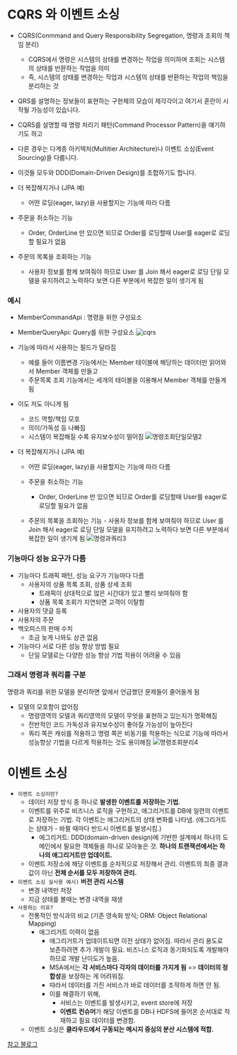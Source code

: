 # CQRS 와 이벤트 소싱

- CQRS(Conmmand and Query Responsibility Segregation, 명령과 조회의 책임 분리)

  - CQRS에서 명령은 시스템의 상태를 변경하는 작업을 의미하며 조회는 시스템의 상태를 반환하는 작업을 의미
  - 즉, 시스템의 상태를 변경하는 작업과 시스템의 상태를 반환하는 작업의 책임을 분리하는 것

- QRS를 설명하는 정보들이 표현하는 구현체의 모습이 제각각이고 여기서 혼란이 시작될 가능성이 있습니다.
- CQRS를 설명할 때 명령 처리기 패턴(Command Processor Pattern)을 얘기하기도 하고
- 다른 경우는 다계층 아키텍처(Multitier Architecture)나 이벤트 소싱(Event Sourcing)을 다룹니다.
- 이것들 모두와 DDD(Domain-Driven Design)를 조합하기도 합니다.

- 더 복잡해지거나 (JPA 예)

  - 어떤 로딩(eager, lazy)을 사용할지는 기능에 따라 다름

- 주문을 취소하는 기능
  - Order, OrderLine 만 있으면 되므로 Order를 로딩할때 User를 eager로 로딩할 필요가 없음
- 주문의 목록을 조회하는 기능
  - 사용자 정보를 함께 보여줘야 하므로 User 를 Join 해서 eager로 로딩
    단일 모델을 유지하려고 노력하다 보면 다른 부분에서 복잡한 일이 생기게 됨

### 예시

- MemberCommandApi : 명령을 위한 구성요소
- MemberQueryApi: Query를 위한 구성요소
  ![cqrs](https://user-images.githubusercontent.com/94466572/173595334-aac63682-93ae-4ba4-b885-02f4e79a20b3.png)

- 기능에 따라서 사용하는 필드가 달라짐
  - 예를 들어 이름변경 기능에서는 Member 테이블에 해당하는 데이터만 읽어와서 Member 객체를 만들고
  - 주문목록 조회 기능에서는 세개의 테이블을 이용해서 Member 객체를 만들게 됨
- 이도 저도 아니게 됨

  - 코드 역할/책임 모호
  - 의미/가독성 등 나빠짐
  - 시스템이 복잡해질 수록 유지보수성이 떨어짐
    ![명령조회단일모델2](https://user-images.githubusercontent.com/94466572/173595359-2024c9e1-e9c1-41b3-aa91-0d66506d7167.png)

- 더 복잡해지거나 (JPA 예)

  - 어떤 로딩(eager, lazy)을 사용할지는 기능에 따라 다름

  - 주문을 취소하는 기능
    - Order, OrderLine 만 있으면 되므로 Order를 로딩할때 User를 eager로 로딩할 필요가 없음
  - 주문의 목록을 조회하는 기능 - 사용자 정보를 함께 보여줘야 하므로 User 를 Join 해서 eager로 로딩
    단일 모델을 유지하려고 노력하다 보면 다른 부분에서 복잡한 일이 생기게 됨
    ![명령과쿼리3](https://user-images.githubusercontent.com/94466572/173595372-98cf95b8-855c-4f74-8644-1e1e84ecc3b6.png)

### 기능마다 성능 요구가 다름

- 기능마다 트래픽 패턴, 성능 요구가 기능마다 다름
  - 사용자의 상품 목록 조회, 상품 상세 조회
    - 트래픽이 상대적으로 많은 시간대가 있고 빨리 보여줘야 함
    - 상품 목록 조회가 지연되면 고객이 이탈함
- 사용자의 댓글 등록
- 사용자의 주문
- 백오피스의 판매 수치
  - 조금 늦게 나와도 상관 없음
- 기능마다 서로 다른 성능 향상 방법 필요
  - 단일 모델로는 다양한 성능 향상 기법 적용이 어려울 수 있음

### 그래서 명령과 쿼리를 구분

명령과 쿼리를 위한 모델을 분리하면 앞에서 언급했던 문제들이 줄어들게 됨

- 모델의 모호함이 없어짐
  - 명령영역의 모델과 쿼리영역의 모델이 무엇을 표현하고 있는지가 명확해짐
  - 전반적인 코드 가독성과 유지보수성이 좋아질 가능성이 높아진다
  - 쿼리 쪽은 캐쉬를 적용하고 명령 쪽은 비동기를 적용하는 식으로 기능에 따라서 성능향상 기법을 다르게 적용하는 것도 용이해짐
    ![명령조회분리4](https://user-images.githubusercontent.com/94466572/173595378-e16585fe-2212-4a1b-abd9-dcf57d2d5ddd.png)

# 이벤트 소싱

- `이벤트 소싱이란?`
  - 데이터 저장 방식 중 하나로 **발생한 이벤트를 저장하는 기법.**
  - 이벤트를 위주로 비즈니스 로직을 구현하고, 애그리거트를 DB에 일련의 이벤트로 저장하는 기법. 각 이벤트는 애그리커트의 상태 변화를 나타냄. (애그리거트는 상태가 - 바뀔 때마다 반드시 이벤트를 발생시킴.)
    - 에그리거트: DDD(domain-driven design)에 기반한 설계에서 하나의 도메인에서 필요한 객체들을 하나로 모아놓은 것.
      **하나의 트랜잭션에서는 하나의 애그리거트만 업데이트.**
  - 이벤트 저장소에 해당 이벤트를 순차적으로 저장해서 관리. 이벤트의 최종 결과값이 아닌 **전체 순서를 모두 저장하여 관리.**
- `이벤트 소싱 실사용 예시)` **버전 관리 시스템**
  - 변경 내역만 저장
  - 지금 상태를 볼때는 변경 내역을 재생
- `사용하는 이유?`
  - 전통적인 방식과의 비교 (기존 영속화 방식; ORM: Object Relational Mapping)
    - 애그리거트 이력이 없음
      - 애그리거트가 업데이트되면 이전 상태가 없어짐. 따라서 관리 용도로 보존하려면 추가 개발이 필요. 비즈니스 로직과 동기화되도록 개발해야 하므로 개발 난이도가 높음.
      - MSA에서는 **각 서비스마다 각자의 데이터를 가지게 됨** => **데이터의 정합성**을 보장하는 게 어려워짐.
      - 따라서 데이터를 가진 서비스가 바로 데이터를 조작하게 하면 안 됨.
      - 이를 해결하기 위해,
        - 서비스는 이벤트를 발생시키고, event store에 저장
        - **이벤트 컨슈머**가 해당 이벤트를 DB나 HDFS에 들어온 순서대로 적재하고 필요 데이터를 변경함.
  - 이벤트 소싱은 **클라우드에서 구동되는 메시지 중심의 분산 시스템에 적합.**

[참고 블로그](https://recordsoflife.tistory.com/661)

